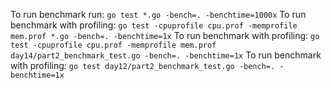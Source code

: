 To run benchmark run: `go test *.go -bench=. -benchtime=1000x`
To run benchmark with profiling: `go test -cpuprofile cpu.prof -memprofile mem.prof *.go -bench=. -benchtime=1x`
To run benchmark with profiling: `go test -cpuprofile cpu.prof -memprofile mem.prof day14/part2_benchmark_test.go -bench=. -benchtime=1x`
To run benchmark with profiling: `go test day12/part2_benchmark_test.go -bench=. -benchtime=1x`